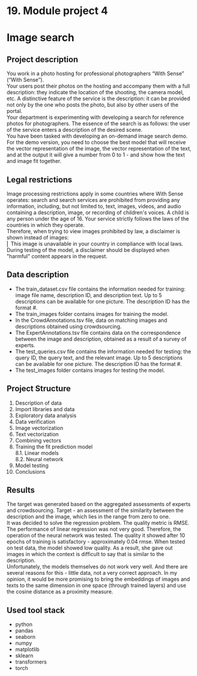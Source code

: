 # 19. Module project 4
# Image search
## Project description
You work in a photo hosting for professional photographers “With Sense” (“With Sense”).  
Your users post their photos on the hosting and accompany them with a full description: they indicate the location of the shooting, the camera model, etc. 
A distinctive feature of the service is the description: it can be provided not only by the one who posts the photo, but also by other users of the portal.  
Your department is experimenting with developing a search for reference photos for photographers. 
The essence of the search is as follows: the user of the service enters a description of the desired scene.  
You have been tasked with developing an on-demand image search demo.  
For the demo version, you need to choose the best model that will receive the vector representation of the image, the vector representation of the text, and at the output it will give a number from 0 to 1 - and show how the text and image fit together.
## Legal restrictions
Image processing restrictions apply in some countries where With Sense operates: search and search services are prohibited from providing any information, including, but not limited to, text, images, videos, and audio containing a description, image, or recording of children's voices.
A child is any person under the age of 16.
Your service strictly follows the laws of the countries in which they operate.  
Therefore, when trying to view images prohibited by law, a disclaimer is shown instead of images:  
⎢ This image is unavailable in your country in compliance with local laws.  
During testing of the model, a disclaimer should be displayed when "harmful" content appears in the request.
## Data description
- The train_dataset.csv file contains the information needed for training: image file name, description ID, and description text. 
Up to 5 descriptions can be available for one picture. The description ID has the format <image file name>#<description serial number>.
- The train_images folder contains images for training the model.
- In the CrowdAnnotations.tsv file, data on matching images and descriptions obtained using crowdsourcing.
- The ExpertAnnotations.tsv file contains data on the correspondence between the image and description, obtained as a result of a survey of experts.
- The test_queries.csv file contains the information needed for testing: the query ID, the query text, and the relevant image. 
Up to 5 descriptions can be available for one picture. 
The description ID has the format <image file name>#<description serial number>.
- The test_images folder contains images for testing the model.
## Project Structure
1. Description of data  
2. Import libraries and data  
3. Exploratory data analysis  
4. Data verification  
5. Image vectorization  
6. Text vectorization  
7. Combining vectors  
8. Training the fit prediction model  
	8.1. Linear models  
	8.2. Neural network  
9. Model testing  
10. Conclusions  
## Results
The target was generated based on the aggregated assessments of experts and crowdsourcing. 
Target - an assessment of the similarity between the description and the image, which lies in the range from zero to one.  
It was decided to solve the regression problem. The quality metric is RMSE.  
The performance of linear regression was not very good. 
Therefore, the operation of the neural network was tested. 
The quality it showed after 10 epochs of training is satisfactory - approximately 0.04 rmse. 
When tested on test data, the model showed low quality. 
As a result, she gave out images in which the context is difficult to say that is similar to the description.  
Unfortunately, the models themselves do not work very well. 
And there are several reasons for this - little data, not a very correct approach. 
In my opinion, it would be more promising to bring the embeddings of images and texts to the same dimension in one space (through trained layers) and use the cosine distance as a proximity measure.
## Used tool stack
- python
- pandas
- seaborn
- numpy
- matplotlib
- sklearn
- transformers
- torch
